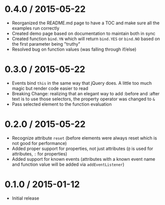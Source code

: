 0.4.0 / 2015-05-22
==================

- Reorganized the README.md page to have a TOC and make sure all the examples run correctly
- Created demo page based on documentation to maintain both in sync
- Created function `bind.YN` which will return `bind.YES` or `bind.NO` based on the first parameter being "truthy"
- Resolved bug on function values (was falling through if/else)


0.3.0 / 2015-05-22
==================

- Events bind `this` in the same way that jQuery does. A little too much magic but render code easier to read
- Breaking Change: realizing that an elegant way to add :before and :after text is to use those selectors, the property operator was changed to `&`
- Pass selected element to the function evaluation


0.2.0 / 2015-05-22
==================

- Recognize attribute `reset` (before elements were always reset which is not good for performance)
- Added proper support for properties, not just attributes (`@` is used for attributes, `:` for properties)
- Added support for known events (attributes with a known event name and function value will be added via `addEventListener`)


0.1.0 / 2015-01-12
==================

- Initial release
